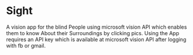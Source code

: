 # Sight
A vision app for the blind People using microsoft vision API which enables them to know About their Surroundings by clicking pics.
Using the App requires an API key which is available at microsoft vision API after logging with fb or gmail. 
